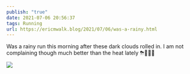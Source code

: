 ```yaml
---
publish: "true"
date: 2021-07-06 20:56:37
tags: Running
url: https://ericmwalk.blog/2021/07/06/was-a-rainy.html
---
```


Was a rainy run this morning after these dark clouds rolled in. I am not complaining though much better than the heat lately ⛈🏃🏻‍♂️

![](https://ericmwalk.blog/uploads/2021/0c61542e08.jpg)